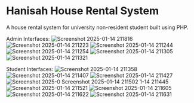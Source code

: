 # Hanisah House Rental System

A house rental system for university non-resident student built using PHP.

Admin Interfaces:
![Screenshot 2025-01-14 211816](https://github.com/user-attachments/assets/d271a053-071b-4dda-85e0-dba78a324165)
![Screenshot 2025-01-14 211223](https://github.com/user-attachments/assets/c5ea4183-5864-47e2-b0f3-3e51a186d843)
![Screenshot 2025-01-14 211244](https://github.com/user-attachments/assets/14635d98-9f5e-45ca-873a-31c17b3b3e46)
![Screenshot 2025-01-14 211254](https://github.com/user-attachments/assets/2c31f594-436d-4ce6-95f5-949dc6af2932)
![Screenshot 2025-01-14 211305](https://github.com/user-attachments/assets/8855144f-7f88-4b01-aa24-e4ab89f9b97d)
![Screenshot 2025-01-14 211321](https://github.com/user-attachments/assets/8fba6c76-0947-4163-986b-d626bf1b30bf)

Student Interfaces:
![Screenshot 2025-01-14 211358](https://github.com/user-attachments/assets/6aaf741f-3f85-4b67-8576-2f423d87b10d)
![Screenshot 2025-01-14 211407](https://github.com/user-attachments/assets/35e2df4a-2ae3-494f-9779-d267cc00e98c)
![Screenshot 2025-01-14 211427](https://github.com/user-attachments/assets/e74f2d3a-2362-4200-b658-0d2be1a7c3d5)
![Screenshot 2025-0
![Screenshot 2025-01-14 211502](https://github.com/user-attachments/assets/1eb53ec6-cdd9-4419-92f0-0f943e745c02)
1-14 211445](https://github.com/user-attachments/assets/ee52b3ee-9b32-45d0-b49e-79d3f7adf9fd)
![Screenshot 2025-01-14 211521](https://github.com/user-attachments/assets/71d3dd0c-4b2d-4fab-a6fd-dcf8b9f88538)
![Screenshot 2025-01-14 211605](https://github.com/user-attachments/assets/a07390b9-8206-41d2-aeb1-685d9dfa4f95)
![Screenshot 2025-01-14 211622](https://github.com/user-attachments/assets/aae669e7-f1eb-4bdf-8a60-1cfcef0fb376)
![Screenshot 2025-01-14 211631](https://github.com/user-attachments/assets/4ebd0285-a042-4bf4-bde2-f025abe6580c)

